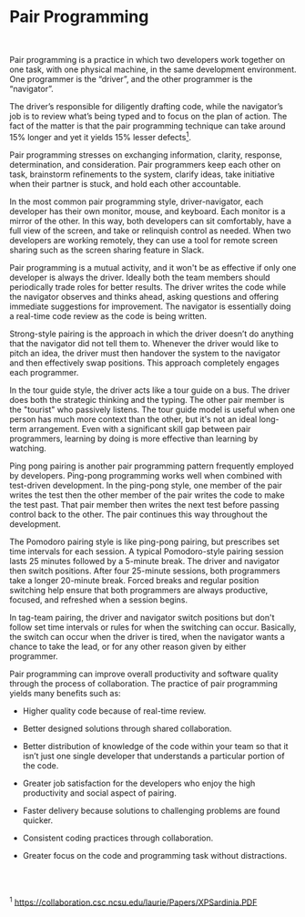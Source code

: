 # Pair Programming
<br/>

Pair programming is a practice in which two developers work together on one task, with one physical machine, in the same development environment. One programmer is the “driver”, and the other programmer is the “navigator”.
<br/>

The driver’s responsible for diligently drafting code, while the navigator’s job is to review what’s being typed and to focus on the plan of action. The fact of the matter is that the pair programming technique can take around 15% longer and yet it yields 15% lesser defects[<sup>1</sup>][1].
<br/>

Pair programming stresses on exchanging information, clarity, response, determination, and consideration. Pair programmers keep each other on task, brainstorm refinements to the system, clarify ideas, take initiative when their partner is stuck, and hold each other accountable.
<br/>

In the most common pair programming style, driver-navigator, each developer has their own monitor, mouse, and keyboard. Each monitor is a mirror of the other. In this way, both developers can sit comfortably, have a full view of the screen, and take or relinquish control as needed. When two developers are working remotely, they can use a tool for remote screen sharing such as the screen sharing feature in Slack.
<br/>

Pair programming is a mutual activity, and it won't be as effective if only one developer is always the driver. Ideally both the team members should periodically trade roles for better results. The driver writes the code while the navigator observes and thinks ahead, asking questions and offering immediate suggestions for improvement. The navigator is essentially doing a real-time code review as the code is being written.
<br/>

Strong-style pairing is the approach in which the driver doesn’t do anything that the navigator did not tell them to. Whenever the driver would like to pitch an idea, the driver must then handover the system to the navigator and then effectively swap positions. This approach completely engages each programmer.
<br/>

In the tour guide style, the driver acts like a tour guide on a bus. The driver does both the strategic thinking and the typing. The other pair member is the "tourist" who passively listens. The tour guide model is useful when one person has much more context than the other, but it's not an ideal long-term arrangement. Even with a significant skill gap between pair programmers, learning by doing is more effective than learning by watching.
<br/>

Ping pong pairing is another pair programming pattern frequently employed by developers. Ping-pong programming works well when combined with test-driven development. In the ping-pong style, one member of the pair writes the test then the other member of the pair writes the code to make the test past. That pair member then writes the next test before passing control back to the other. The pair continues this way throughout the development.
<br/>

The Pomodoro pairing style is like ping-pong pairing, but prescribes set time intervals for each session. A typical Pomodoro-style pairing session lasts 25 minutes followed by a 5-minute break. The driver and navigator then switch positions. After four 25-minute sessions, both programmers take a longer 20-minute break. Forced breaks and regular position switching help ensure that both programmers are always productive, focused, and refreshed when a session begins.
<br/>

In tag-team pairing, the driver and navigator switch positions but don't follow set time intervals or rules for when the switching can occur. Basically, the switch can occur when the driver is tired, when the navigator wants a chance to take the lead, or for any other reason given by either programmer.
<br/>

Pair programming can improve overall productivity and software quality through the process of collaboration. The practice of pair programming yields many benefits such as:

- Higher quality code because of real-time review.

- Better designed solutions through shared collaboration.

- Better distribution of knowledge of the code within your team so that it isn’t just one single developer that understands a particular portion of the code.

- Greater job satisfaction for the developers who enjoy the high productivity and social aspect of pairing.

- Faster delivery because solutions to challenging problems are found quicker.

- Consistent coding practices through collaboration.

- Greater focus on the code and programming task without distractions.

<br/>
<br/>

<sup>1</sup> https://collaboration.csc.ncsu.edu/laurie/Papers/XPSardinia.PDF
<br/>
<br/>

[1]: https://collaboration.csc.ncsu.edu/laurie/Papers/XPSardinia.PDF